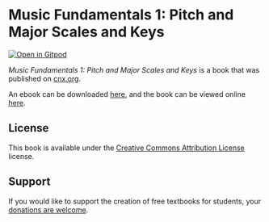 # Music Fundamentals 1: Pitch and Major Scales and Keys

[![Open in Gitpod](https://gitpod.io/button/open-in-gitpod.svg)](https://gitpod.io/from-referrer/)

_Music Fundamentals 1: Pitch and Major Scales and Keys_ is a book that was published on [cnx.org](https://cnx.org/).

An ebook can be downloaded [here](https://github.com/cnx-user-books/cnxbook-music-fundamentals-1-pitch-and-major-scales-and-keys/releases/latest), and the book can be viewed online [here](https://github.com/cnx-user-books/cnxbook-music-fundamentals-1-pitch-and-major-scales-and-keys/releases/latest).

## License
This book is available under the [Creative Commons Attribution License](./LICENSE) license.

## Support
If you would like to support the creation of free textbooks for students, your [donations are welcome](https://riceconnect.rice.edu/donation/support-openstax-banner).
